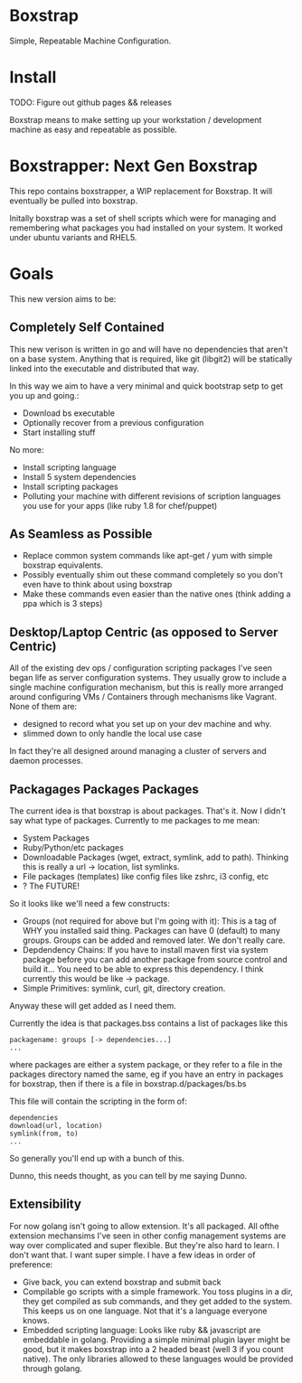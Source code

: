 Boxstrap
===========
Simple, Repeatable Machine Configuration.

Install
===========
TODO: Figure out github pages && releases

Boxstrap means to make setting up your workstation / development machine as easy and repeatable as possible.

Boxstrapper: Next Gen Boxstrap
===========
This repo contains boxstrapper, a WIP replacement for Boxstrap. It will eventually be pulled into boxstrap.

Initally boxstrap was a set of shell scripts which were for managing and remembering what packages you had installed on your system. It worked under ubuntu variants and RHEL5.

Goals
===========
This new version aims to be:

Completely Self Contained
-----------
This new verison is written in go and will have no dependencies that aren't on a base system. Anything that is required, like git (libgit2) will be statically linked into the executable and distributed that way.

In this way we aim to have a very minimal and quick bootstrap setp to get you up and going.:

* Download bs executable
* Optionally recover from a previous configuration
* Start installing stuff

No more:

* Install scripting language
* Install 5 system dependencies
* Install scripting packages
* Polluting your machine with different revisions of scription languages you use for your apps (like ruby 1.8 for chef/puppet)

As Seamless as Possible
-----------
* Replace common system commands like apt-get / yum with simple boxstrap equivalents.
* Possibly eventually shim out these command completely so you don't even have to think about using boxstrap
* Make these commands even easier than the native ones (think adding a ppa which is 3 steps)

Desktop/Laptop Centric (as opposed to Server Centric)
-----------
All of the existing dev ops / configuration scripting packages I've seen began life as server configuration systems. They usually grow to include a single machine configuration mechanism, but this is really more arranged around configuring VMs / Containers through mechanisms like Vagrant. None of them are:
* designed to record what you set up on your dev machine and why.
* slimmed down to only handle the local use case

In fact they're all designed around managing a cluster of servers and daemon processes.

Packagages Packages Packages
-----------
The current idea is that boxstrap is about packages. That's it. Now I didn't say what type of packages. Currently to me packages to me mean:

* System Packages
* Ruby/Python/etc packages
* Downloadable Packages (wget, extract, symlink, add to path). Thinking this is really a url -> location, list symlinks.
* File packages (templates) like config files like zshrc, i3 config, etc
* ? The FUTURE!

So it looks like we'll need a few constructs:

* Groups (not required for above but I'm going with it): This is a tag of WHY you installed said thing. Packages can have 0 (default) to many groups. Groups can be added and removed later. We don't really care.
* Depdendency Chains: If you have to install maven first via system package before you can add another package from source control and build it... You need to be able to express this dependency. I think currently this would be like -> package.
* Simple Primitives: symlink, curl, git, directory creation.

Anyway these will get added as I need them.

Currently the idea is that packages.bss contains a list of packages like this
```
packagename: groups [-> dependencies...]
...
```

where packages are either a system package, or they refer to a file in the packages directory named the same, eg if you have an entry in packages for boxstrap, then if there is 
a file in boxstrap.d/packages/bs.bs

This file will contain the scripting in the form of:
```
dependencies
download(url, location)
symlink(from, to)
...
```

So generally you'll end up with a bunch of this.

Dunno, this needs thought, as you can tell by me saying Dunno.

Extensibility
-----------
For now golang isn't going to allow extension. It's all packaged. All ofthe extension mechansims I've seen in other config management systems are way over complicated and super flexible. But they're also hard to learn. I don't want that. I want super simple. I have a few ideas in order of preference:

* Give back, you can extend boxstrap and submit back
* Compilable go scripts with a simple framework. You toss plugins in a dir, they get compiled as sub commands, and they get added to the system. This keeps us on one language. Not that it's a language everyone knows.
* Embedded scripting language: Looks like ruby && javascript are embeddable in golang. Providing a simple minimal plugin layer might be good, but it makes boxstrap into a 2 headed beast (well 3 if you count native). The only libraries allowed to these languages would be provided through golang.